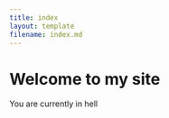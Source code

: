 ```yaml
---
title: index
layout: template
filename: index.md
---
```


# Welcome to my site

You are currently in hell
